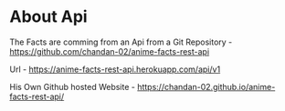 # About Api

The Facts are comming from an Api from a Git Repository - https://github.com/chandan-02/anime-facts-rest-api

Url - https://anime-facts-rest-api.herokuapp.com/api/v1

His Own Github hosted Website - https://chandan-02.github.io/anime-facts-rest-api/